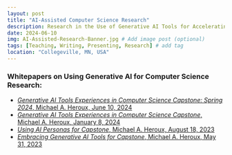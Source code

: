 ```yaml
---
layout: post
title: "AI-Assisted Computer Science Research"
description: Research in the Use of Generative AI Tools for Accelerating Computer Science Research and Development
date: 2024-06-10
img: AI-Assisted-Research-Banner.jpg # Add image post (optional)
tags: [Teaching, Writing, Presenting, Research] # add tag
location: "Collegeville, MN, USA"
---
```



### Whitepapers on Using Generative AI for Computer Science Research:
- [*Generative AI Tools Experiences in Computer Science Capstone: Spring 2024*, Michael A. Heroux, June 10, 2024](https://maherou.github.io/files/papers/2024-06-10-Generative-AI-Tools-For-Capstone-Heroux.pdf)
- [*Generative AI Tools Experiences in Computer Science Capstone*, Michael A. Heroux, January 8, 2024](https://maherou.github.io/files/papers/2024-01-08-Generative-AI-Tools-For-Capstone-Heroux.pdf)
- [*Using AI Personas for Capstone*, Michael A. Heroux, August 18, 2023](https://maherou.github.io/files/papers/2023-08-17-Using-AI-Personas-for-Capstone-Heroux.pdf)
- [*Embracing Generative AI Tools for Capstone*, Michael A. Heroux, May 31, 2023](https://maherou.github.io/files/papers/2023-05-31-Embracing-Generative-AI-Tools-for-Capstone-Heroux.pdf)
